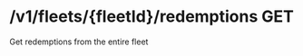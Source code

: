 #  /v1/fleets/{fleetId}/redemptions GET

Get redemptions from the entire fleet

<api-endpoint openapi-path="../../openapi.yaml" method="GET" endpoint="/v1/fleets/{fleetId}/redemptions"></api-endpoint>